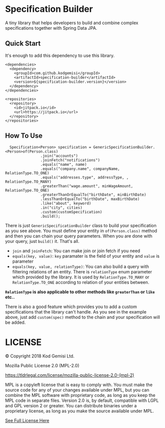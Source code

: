 # Specification Builder

A tiny library that helps developers to build and combine complex specifications together with Spring Data JPA.

## Quick Start
It's enough to add this dependency to use this library.
```
<dependencies>
  <dependency>
    <groupId>com.github.kodgemisi</groupId>
    <artifactId>specification-builder</artifactId>
    <version>${specification-builder.version}</version>
  </dependency>
</dependencies>

<repositories>
  <repository>
    <id>jitpack.io</id>
    <url>https://jitpack.io</url>
  </repository>
</repositories>
```

## How To Use

```
  Specification<Person> specification = GenericSpecificationBuilder.<Person>of(Person.class)
 				.join("accounts")
 				.joinFetch("notifications")
 				.equals("name", name)
 				.equals("company.name", companyName, RelationType.TO_ONE)
 				.equals("addresses.type", addressType, , RelationType.TO_MANY)
 				.greaterThan("wage.amount", minWageAmount, RelationType.TO_ONE)
 				.greaterThanOrEqualTo("birthDate", minBirthDate)
 				.lessThanOrEqualTo("birthDate", maxBirthDate)
 				.like("about", keyword)
 				.in("city", cities)
 				.custom(customSpecification)
 				.build();
```
There is just `GenericSpecificationBuilder` class to build your specification as you see above. 
You must define your entity in `of(Person.class)` method and then you can chain your query parameters.
When you are done with your query, just `build()` it. That's all.

- `join` and `joinFetch`: You can make join or join fetch if you need
- `equals(key, value)`: `key` paramater is the field of your entity and `value` is parameter
- `equals(key, value, relationType)`: You can also build a query with filtering relations of an entity.
There is `relationType` enum parameter which provided by the library.
It is used by `RelationType.TO_MANY` or `RelationType.TO_ONE` according to relation of your entities between.

**`RelationType` is also applicable to other methods like `greaterThan` or `like` etc..**

There is also a good feature which provides you to add a custom specifications that the library can't handle.
As you see in the example above, just add `custom(spec)` method to the chain and your specification will be added.
 
# LICENSE

 © Copyright 2018 Kod Gemisi Ltd.

 Mozilla Public License 2.0 (MPL-2.0)

 https://tldrlegal.com/license/mozilla-public-license-2.0-(mpl-2)

 MPL is a copyleft license that is easy to comply with. You must make the source code for any of your changes available under MPL, but you can combine the MPL software with proprietary code, as long as you keep the MPL code in separate files. Version 2.0 is, by default, compatible with LGPL and GPL version 2 or greater. You can distribute binaries under a proprietary license, as long as you make the source available under MPL.

 [See Full License Here](https://www.mozilla.org/en-US/MPL/2.0/)
